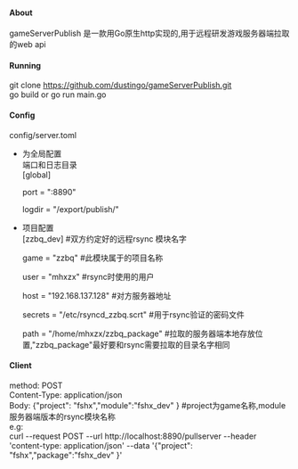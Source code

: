 #### About
gameServerPublish 是一款用Go原生http实现的,用于远程研发游戏服务器端拉取的web api

#### Running
git clone https://github.com/dustingo/gameServerPublish.git  
go build or go run main.go

#### Config
config/server.toml
- 为全局配置 \
  端口和日志目录  
  [global]

  port = ":8890"

  logdir = "/export/publish/"

- 项目配置 \
  [zzbq_dev] #双方约定好的远程rsync 模块名字

  game = "zzbq" #此模块属于的项目名称

  user = "mhxzx" #rsync时使用的用户

  host = "192.168.137.128" #对方服务器地址

  secrets = "/etc/rsyncd_zzbq.scrt" #用于rsync验证的密码文件

  path = "/home/mhxzx/zzbq_package" #拉取的服务器端本地存放位置,"zzbq_package"最好要和rsync需要拉取的目录名字相同

#### Client
method: POST  
Content-Type: application/json  
Body: {"project": "fshx","module":"fshx_dev" } #project为game名称,module 服务器端版本的rsync模块名称  
e.g:  
curl --request POST   --url http://localhost:8890/pullserver   --header 'content-type: application/json'    --data '{"project": "fshx","package":"fshx_dev" }'
